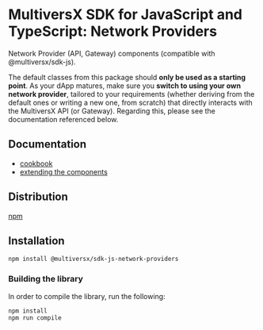 # MultiversX SDK for JavaScript and TypeScript: Network Providers

Network Provider (API, Gateway) components (compatible with @multiversx/sdk-js).

The default classes from this package should **only be used as a starting point**. As your dApp matures, make sure you **switch to using your own network provider**, tailored to your requirements (whether deriving from the default ones or writing a new one, from scratch) that directly interacts with the MultiversX API (or Gateway). Regarding this, please see the documentation referenced below.

## Documentation

 - [cookbook](https://docs.multiversx.com/sdk-and-tools/erdjs/erdjs-cookbook)
 - [extending the components](https://docs.multiversx.com/sdk-and-tools/erdjs/extending-erdjs)

## Distribution

[npm](https://www.npmjs.com/package/@multiversx/sdk-js-network-providers)

## Installation

```
npm install @multiversx/sdk-js-network-providers
```

### Building the library

In order to compile the library, run the following:

```
npm install
npm run compile
```
